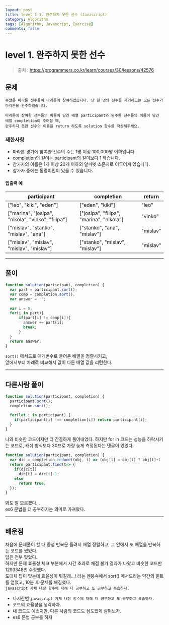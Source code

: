 ```yaml
---
layout: post
title: level 1-1. 완주하지 못한 선수 (Javascript)
category: Algorithm
tags: [Algorithm, Javascript, Exercise]
comments: false
---
```

# level 1. 완주하지 못한 선수
> 출처 : <https://programmers.co.kr/learn/courses/30/lessons/42576>

## 문제

```
수많은 마라톤 선수들이 마라톤에 참여하였습니다. 단 한 명의 선수를 제외하고는 모든 선수가 마라톤을 완주하였습니다.  
  
마라톤에 참여한 선수들의 이름이 담긴 배열 participant와 완주한 선수들의 이름이 담긴 배열 completion이 주어질 때,  
완주하지 못한 선수의 이름을 return 하도록 solution 함수를 작성해주세요.  
```

### 제한사항

  - 마라톤 경기에 참여한 선수의 수는 1명 이상 100,000명 이하입니다.
  - completion의 길이는 participant의 길이보다 1 작습니다.
  - 참가자의 이름은 1개 이상 20개 이하의 알파벳 소문자로 이루어져 있습니다.
  - 참가자 중에는 동명이인이 있을 수 있습니다.

#### 입출력 예

participant | completion | return
--------- | --------- | ---------
["leo", "kiki", "eden"]| ["eden", "kiki"] | "leo"
["marina", "josipa", "nikola", "vinko", "filipa"] | ["josipa", "filipa", "marina", "nikola"] | "vinko"
["mislav", "stanko", "mislav", "ana"] | ["stanko", "ana", "mislav"] | "mislav"
["mislav", "mislav", "mislav", "mislav"] | ["stanko", "mislav", "mislav"] | "mislav"

***

## 풀이
```javascript
function solution(participant, completion) {
  var part = participant.sort();
  var comp = completion.sort();
  var answer = '';
    
  var i = 0;
  for(i in part){
      if(part[i] != comp[i]){
        answer += part[i];
        break;
      }
  }
  return answer; 
}
```
`sort()` 메서드로 매개변수로 들어온 배열을 정렬시키고,  
앞에서부터 차례로 비교해서 값이 다른 배열 값을 리턴한다.

***

## 다른사람 풀이
```javascript
function solution(participant, completion) {
  participant.sort();
  completion.sort();

  for(let i in participant) {
    if(participant[i] !== completion[i]) return participant[i];
  }
}
```
나와 비슷한 코드이지만 더 간결하게 풀어내었다.
하지만 for in 코드는 성능을 하락시키는 코드로, 캐쉬 방식보다 30프로 가량 늦게 측정된다는 댓글이 있었다.

```javascript
function solution(participant, completion) {
  var dic = completion.reduce((obj, t) => (obj[t] = obj[t] ? obj[t]+1 : 1 , obj) ,{});
  return participant.find(t=> {
    if(dic[t])
      dic[t] = dic[t]-1;
    else 
      return true;
  });
}
```
봐도 잘 모르겠다...  
es6 문법을 더 공부하자는 의미로 가져왔다.

***

## 배운점

처음에 문제풀이 할 때 중첩 반복문 돌려서 배열 정렬하고, 그 안에서 또 배열을 반복하는 코드를 썼었다.  
답은 전부 맞았다.  
하지만 문제 효율성 체크 부분에서 시간 초과로 채점 불가 결과가 나왔고 비슷한 코드만 1293348번 수정했다.  
도대체 답이 맞는데 효율성이 뭐길래...! 라는 멘붕속에서 sort() 메서드라는 약간의 힌트를 얻었고, 10분 후 문제를 해결했다.  
`javascript 자체 내장 함수에 대해 더 공부하고 또 공부하고 복습하자.`

- 다시한번 `javascript 자체 내장 함수에 대해 더 공부하고 또 공부하고 복습하자.`
- 코드의 효율성을 생각하자.
- 내 코드도 예쁘지만, 다른 사람의 코드도 심도있게 살펴보자.
- es6 문법 공부를 하자
